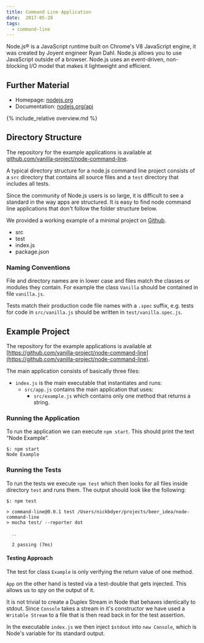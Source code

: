 ```yaml
---
title: Command Line Application
date:  2017-05-28
tags:
  - command-line
---
```


Node.js® is a JavaScript runtime built on Chrome's V8 JavaScript engine, it was created by Joyent engineer Ryan Dahl.
Node.js allows you to use JavaScript outside of a browser.
Node.js uses an event-driven, non-blocking I/O model that makes it lightweight and efficient.


## Further Material

- Homepage: [nodejs.org](https://nodejs.org/)
- Documentation: [nodejs.org/api](https://nodejs.org/api)


{% include_relative overview.md %}


## Directory Structure

The repository for the example applications is available at [github.com/vanilla-project/node-command-line](https://github.com/vanilla-project/node-command-line).

A typical directory structure for a node.js command line project consists of a `src` directory that contains all source files and a `test` directory that includes all tests.

Since the community of Node.js users is so large, it is difficult to see a standard in the way apps are structured.
It is easy to find node command line applications that don't follow the folder structure below.

We provided a working example of a minimal project on [Github](https://github.com/vanilla-project/node-command-line).

<ul class="directory-structure">
  <li class="directory">src</li>
  <li class="directory">test</li>
  <li class="js file">index.js</li>
  <li class="json file">package.json</li>
</ul>



### Naming Conventions

File and directory names are in lower case and files match the classes or modules they contain.
For example the class `Vanilla` should be contained in file `vanilla.js`.

Tests match their production code file names with a `.spec` suffix, e.g. tests for code in `src/vanilla.js` should be written in `test/vanilla.spec.js`.


## Example Project

The repository for the example applications is available at [https://github.com/vanilla-project/node-command-line](https://github.com/vanilla-project/node-command-line).

The main application consists of basically three files:

- `index.js` is the main executable that instantiates and runs:
  - `src/app.js` contains the main application that uses:
    - `src/example.js` which contains only one method that returns a string.


### Running the Application

To run the application we can execute `npm start`.
This should print the text &ldquo;Node Example&rdquo;.

```
$: npm start
Node Example
```

### Running the Tests

To run the tests we execute `npm test` which then looks for all files inside directory `test` and runs them.
The output should look like the following:

```
$: npm test

> command-line@0.0.1 test /Users/nickbdyer/projects/beer_idea/node-command-line
> mocha test/ --reporter dot

  ․․

  2 passing (7ms)

```


#### Testing Approach

The test for class `Example` is only verifying the return value of one method.

`App` on the other hand is tested via a test-double that gets injected.
This allows us to _spy_ on the output of it.

It is not trivial to create a Duplex Stream in Node that behaves identically to
stdout. Since `Console` takes a stream in it's constructor we have used
a `Writable Stream` to a file that is then read back in for the test assertion.

In the executable `index.js` we then inject `$stdout` into `new Console`, which is Node's variable for its standard output.

